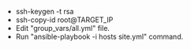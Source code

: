 
- ssh-keygen -t rsa
- ssh-copy-id root@TARGET_IP
- Edit "group_vars/all.yml" file.
- Run "ansible-playbook -i hosts site.yml" command.

